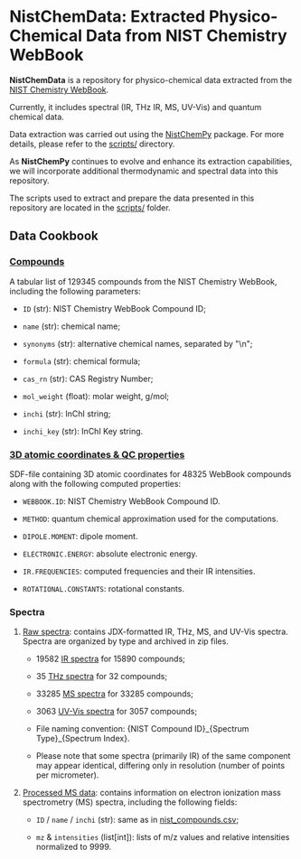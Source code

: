 # NistChemData: Extracted Physico-Chemical Data from NIST Chemistry WebBook

**NistChemData** is a repository for physico-chemical data extracted from the [NIST Chemistry WebBook](https://webbook.nist.gov/). 

Currently, it includes spectral (IR, THz IR, MS, UV-Vis) and quantum chemical data.

Data extraction was carried out using the [NistChemPy](https://github.com/IvanChernyshov/NistChemPy) package. For more details, please refer to the [scripts/](scripts/) directory.

As **NistChemPy** continues to evolve and enhance its extraction capabilities, we will incorporate additional thermodynamic and spectral data into this repository.

The scripts used to extract and prepare the data presented in this repository are located in the [scripts/](scripts/) folder.


## Data Cookbook

### [Compounds](data/nist_compounds.csv)

A tabular list of 129345 compounds from the NIST Chemistry WebBook, including the following parameters:

- `ID` (str): NIST Chemistry WebBook Compound ID;

- `name` (str): chemical name;

- `synonyms` (str): alternative chemical names, separated by "\n";

- `formula` (str): chemical formula;

- `cas_rn` (str): CAS Registry Number;

- `mol_weight` (float): molar weight, g/mol;

- `inchi` (str): InChI string;

- `inchi_key` (str): InChI Key string.


### [3D atomic coordinates & QC properties](data/nist_mol3D.zip)

SDF-file containing 3D atomic coordinates for 48325 WebBook compounds along with the following computed properties:

- `WEBBOOK.ID`: NIST Chemistry WebBook Compound ID.

- `METHOD`: quantum chemical approximation used for the computations.

- `DIPOLE.MOMENT`: dipole moment.

- `ELECTRONIC.ENERGY`: absolute electronic energy.

- `IR.FREQUENCIES`: computed frequencies and their IR intensities.

- `ROTATIONAL.CONSTANTS`: rotational constants.


### Spectra

1. [Raw spectra](data/raw_spectra/): contains JDX-formatted IR, THz, MS, and UV-Vis spectra. Spectra are organized by type and archived in zip files.

    - 19582 [IR spectra](data/raw_spectra/nist_IR.zip) for 15890 compounds;
    
    - 35 [THz spectra](data/raw_spectra/nist_TZ.zip) for 32 compounds;
    
    - 33285 [MS spectra](data/raw_spectra/nist_MS.zip) for 33285 compounds;
    
    - 3063 [UV-Vis spectra](data/raw_spectra/nist_UV.zip) for 3057 compounds;
    
    - File naming convention: {NIST Compound ID}\_{Spectrum Type}\_{Spectrum Index}.
    
    - Please note that some spectra (primarily IR) of the same component may appear identical, differing only in resolution (number of points per micrometer).

2. [Processed MS data](data/nist_ms.json): contains information on electron ionization mass spectrometry (MS) spectra, including the following fields:

    - `ID` / `name` / `inchi` (str): same as in [nist_compounds.csv](data/nist_compounds.csv);
    
    - `mz` & `intensities` (list\[int\]): lists of m/z values and relative intensities normalized to 9999.

